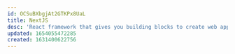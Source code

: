 ```yaml
---
id: OCSuBXbgjAt2GTKPx8UaL
title: NextJS
desc: 'React framework that gives you building blocks to create web applications'
updated: 1654055472285
created: 1631400622756
---
```



